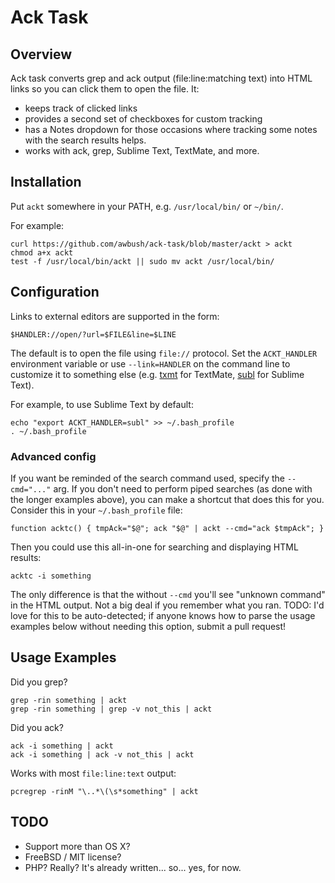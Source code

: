# Ack Task

## Overview

Ack task converts grep and ack output (file:line:matching text) into HTML links
so you can click them to open the file. It:

- keeps track of clicked links
- provides a second set of checkboxes for custom tracking
- has a Notes dropdown for those occasions where tracking some notes with the
  search results helps.
- works with ack, grep, Sublime Text, TextMate, and more.

## Installation

Put `ackt` somewhere in your PATH, e.g. `/usr/local/bin/` or `~/bin/`.

For example:

	curl https://github.com/awbush/ack-task/blob/master/ackt > ackt
	chmod a+x ackt
	test -f /usr/local/bin/ackt || sudo mv ackt /usr/local/bin/

## Configuration

Links to external editors are supported in the form:

	$HANDLER://open/?url=$FILE&line=$LINE

The default is to open the file using `file://` protocol.  Set the
`ACKT_HANDLER` environment variable or use `--link=HANDLER` on the command line
to customize it to something else (e.g. [txmt][mate] for TextMate, [subl][subl]
for Sublime Text).

For example, to use Sublime Text by default:

	echo "export ACKT_HANDLER=subl" >> ~/.bash_profile
	. ~/.bash_profile

### Advanced config

If you want be reminded of the search command used, specify the `--cmd="..."`
arg.  If you don't need to perform piped searches (as done with the longer
examples above), you can make a shortcut that does this for you.  Consider
this in your `~/.bash_profile` file:

    function acktc() { tmpAck="$@"; ack "$@" | ackt --cmd="ack $tmpAck"; }

Then you could use this all-in-one for searching and displaying HTML results:

    acktc -i something

The only difference is that the without `--cmd` you'll see "unknown command" in
the HTML output. Not a big deal if you remember what you ran. TODO: I'd love
for this to be auto-detected; if anyone knows how to parse the usage examples
below without needing this option, submit a pull request!

## Usage Examples

Did you grep?

    grep -rin something | ackt
    grep -rin something | grep -v not_this | ackt

Did you ack?

    ack -i something | ackt
    ack -i something | ack -v not_this | ackt

Works with most `file:line:text` output:

    pcregrep -rinM "\..*\(\s*something" | ackt

## TODO

- Support more than OS X?
- FreeBSD / MIT license?
- PHP? Really? It's already written... so... yes, for now.

[mate]: http://blog.macromates.com/2007/the-textmate-url-scheme/
[subl]: https://github.com/asuth/subl-handler
